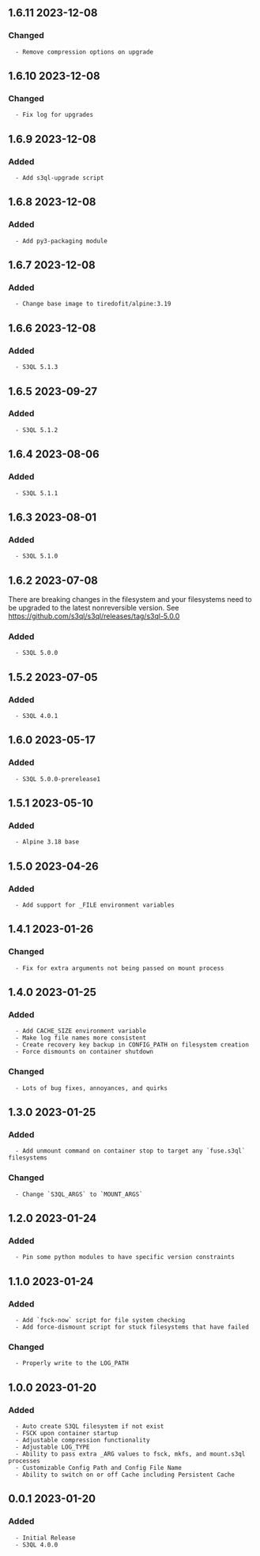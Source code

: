 ## 1.6.11 2023-12-08 <dave at tiredofit dot ca>

   ### Changed
      - Remove compression options on upgrade


## 1.6.10 2023-12-08 <dave at tiredofit dot ca>

   ### Changed
      - Fix log for upgrades


## 1.6.9 2023-12-08 <dave at tiredofit dot ca>

   ### Added
      - Add s3ql-upgrade script


## 1.6.8 2023-12-08 <dave at tiredofit dot ca>

   ### Added
      - Add py3-packaging module


## 1.6.7 2023-12-08 <dave at tiredofit dot ca>

   ### Added
      - Change base image to tiredofit/alpine:3.19


## 1.6.6 2023-12-08 <dave at tiredofit dot ca>

   ### Added
      - S3QL 5.1.3


## 1.6.5 2023-09-27 <dave at tiredofit dot ca>

   ### Added
      - S3QL 5.1.2


## 1.6.4 2023-08-06 <dave at tiredofit dot ca>

   ### Added
      - S3QL 5.1.1


## 1.6.3 2023-08-01 <dave at tiredofit dot ca>

   ### Added
      - S3QL 5.1.0


## 1.6.2 2023-07-08 <dave at tiredofit dot ca>

There are breaking changes in the filesystem and your filesystems need to be upgraded to the latest nonreversible version. See https://github.com/s3ql/s3ql/releases/tag/s3ql-5.0.0

   ### Added
      - S3QL 5.0.0


## 1.5.2 2023-07-05 <dave at tiredofit dot ca>

   ### Added
      - S3QL 4.0.1


## 1.6.0 2023-05-17 <dave at tiredofit dot ca>

   ### Added
      - S3QL 5.0.0-prerelease1


## 1.5.1 2023-05-10 <dave at tiredofit dot ca>

   ### Added
      - Alpine 3.18 base


## 1.5.0 2023-04-26 <dave at tiredofit dot ca>

   ### Added
      - Add support for _FILE environment variables


## 1.4.1 2023-01-26 <dave at tiredofit dot ca>

   ### Changed
      - Fix for extra arguments not being passed on mount process


## 1.4.0 2023-01-25 <dave at tiredofit dot ca>

   ### Added
      - Add CACHE_SIZE environment variable
      - Make log file names more consistent
      - Create recovery key backup in CONFIG_PATH on filesystem creation
      - Force dismounts on container shutdown

   ### Changed
      - Lots of bug fixes, annoyances, and quirks


## 1.3.0 2023-01-25 <dave at tiredofit dot ca>

   ### Added
      - Add unmount command on container stop to target any `fuse.s3ql` filesystems

   ### Changed
      - Change `S3QL_ARGS` to `MOUNT_ARGS`


## 1.2.0 2023-01-24 <dave at tiredofit dot ca>

   ### Added
      - Pin some python modules to have specific version constraints


## 1.1.0 2023-01-24 <dave at tiredofit dot ca>

   ### Added
      - Add `fsck-now` script for file system checking
      - Add force-dismount script for stuck filesystems that have failed

   ### Changed
      - Properly write to the LOG_PATH


## 1.0.0 2023-01-20 <dave at tiredofit dot ca>

   ### Added
      - Auto create S3QL filesystem if not exist
      - FSCK upon container startup
      - Adjustable compression functionality
      - Adjustable LOG_TYPE
      - Ability to pass extra _ARG values to fsck, mkfs, and mount.s3ql processes
      - Customizable Config Path and Config File Name
      - Ability to switch on or off Cache including Persistent Cache


## 0.0.1 2023-01-20 <dave at tiredofit dot ca>

   ### Added
      - Initial Release
      - S3QL 4.0.0


